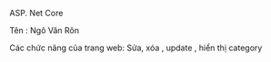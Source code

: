 ASP. Net Core

Tên : Ngô Văn Rôn

Các chức năng của trang web:
Sửa, xóa , update , hiển thị category 



